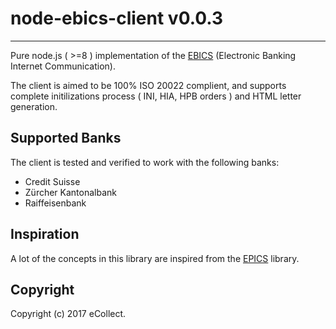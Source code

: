 # node-ebics-client v0.0.3
---

Pure node.js ( >=8 ) implementation of the [EBICS](https://en.wikipedia.org/wiki/Electronic_Banking_Internet_Communication_Standard) (Electronic Banking Internet Communication).

The client is aimed to be 100% ISO 20022 complient, and supports complete initilizations process ( INI, HIA, HPB orders ) and HTML letter generation.

## Supported Banks
The client is tested and verified to work with the following banks:
* Credit Suisse
* Zürcher Kantonalbank
* Raiffeisenbank


## Inspiration

A lot of the concepts in this library are inspired from the [EPICS](https://github.com/railslove/epics) library.

## Copyright
Copyright (c) 2017 eCollect.
